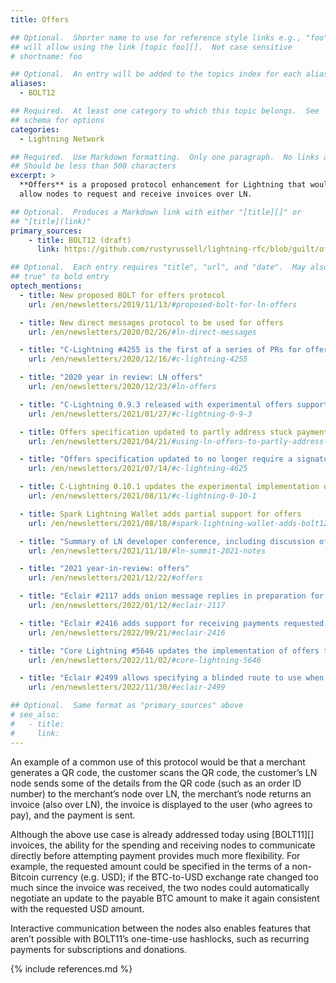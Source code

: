 ```yaml
---
title: Offers

## Optional.  Shorter name to use for reference style links e.g., "foo"
## will allow using the link [topic foo][].  Not case sensitive
# shortname: foo

## Optional.  An entry will be added to the topics index for each alias
aliases:
  - BOLT12

## Required.  At least one category to which this topic belongs.  See
## schema for options
categories:
  - Lightning Network

## Required.  Use Markdown formatting.  Only one paragraph.  No links allowed.
## Should be less than 500 characters
excerpt: >
  **Offers** is a proposed protocol enhancement for Lightning that would
  allow nodes to request and receive invoices over LN.

## Optional.  Produces a Markdown link with either "[title][]" or
## "[title](link)"
primary_sources:
    - title: BOLT12 (draft)
      link: https://github.com/rustyrussell/lightning-rfc/blob/guilt/offers/12-offer-encoding.md

## Optional.  Each entry requires "title", "url", and "date".  May also use "feature:
## true" to bold entry
optech_mentions:
  - title: New proposed BOLT for offers protocol
    url: /en/newsletters/2019/11/13/#proposed-bolt-for-ln-offers

  - title: New direct messages protocol to be used for offers
    url: /en/newsletters/2020/02/26/#ln-direct-messages

  - title: "C-Lightning #4255 is the first of a series of PRs for offers"
    url: /en/newsletters/2020/12/16/#c-lightning-4255

  - title: "2020 year in review: LN offers"
    url: /en/newsletters/2020/12/23/#ln-offers

  - title: "C-Lightning 0.9.3 released with experimental offers support"
    url: /en/newsletters/2021/01/27/#c-lightning-0-9-3

  - title: Offers specification updated to partly address stuck payments
    url: /en/newsletters/2021/04/21/#using-ln-offers-to-partly-address-stuck-payments

  - title: "Offers specification updated to no longer require a signature"
    url: /en/newsletters/2021/07/14/#c-lightning-4625

  - title: C-Lightning 0.10.1 updates the experimental implementation of offers
    url: /en/newsletters/2021/08/11/#c-lightning-0-10-1

  - title: Spark Lightning Wallet adds partial support for offers
    url: /en/newsletters/2021/08/18/#spark-lightning-wallet-adds-bolt12-support

  - title: "Summary of LN developer conference, including discussion of offers"
    url: /en/newsletters/2021/11/10/#ln-summit-2021-notes

  - title: "2021 year-in-review: offers"
    url: /en/newsletters/2021/12/22/#offers

  - title: "Eclair #2117 adds onion message replies in preparation for supporting offers"
    url: /en/newsletters/2022/01/12/#eclair-2117

  - title: "Eclair #2416 adds support for receiving payments requested using the offers protocol"
    url: /en/newsletters/2022/09/21/#eclair-2416

  - title: "Core Lightning #5646 updates the implementation of offers to remove x-only public keys"
    url: /en/newsletters/2022/11/02/#core-lightning-5646

  - title: "Eclair #2499 allows specifying a blinded route to use when using a BOLT12 offer"
    url: /en/newsletters/2022/11/30/#eclair-2499

## Optional.  Same format as "primary_sources" above
# see_also:
#   - title:
#     link:
---
```

An example of a common use of this protocol would be that a merchant
generates a QR code, the customer scans the QR code, the customer’s LN
node sends some of the details from the QR code (such as an order ID
number) to the merchant’s node over LN, the merchant’s node returns an
invoice (also over LN), the invoice is displayed to the user (who
agrees to pay), and the payment is sent.

Although the above use case is already addressed today using
[BOLT11][] invoices, the ability for the spending and receiving nodes
to communicate directly before attempting payment provides much more
flexibility. For example, the requested amount could be specified in
the terms of a non-Bitcoin currency (e.g. USD); if the BTC-to-USD
exchange rate changed too much since the invoice was received, the two
nodes could automatically negotiate an update to the payable BTC
amount to make it again consistent with the requested USD amount.

Interactive communication between the nodes also enables features that
aren’t possible with BOLT11’s one-time-use hashlocks, such as
recurring payments for subscriptions and donations.

{% include references.md %}
